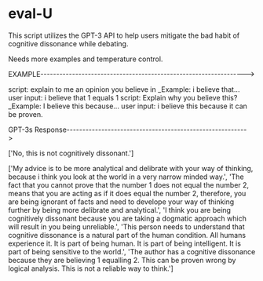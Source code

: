 # eval-U
This script utilizes the GPT-3 API to help users mitigate the bad habit of cognitive dissonance while debating.

Needs more examples and temperature control.

EXAMPLE----------------------------------------------------------------->

script: explain to me an opinion you believe in _Example: i believe that...
user input: i believe that 1 equals 1
script: Explain why you believe this? _Example: I believe this because...
user input: i believe this because it can be proven.


GPT-3s Response--------------------------------------------------------->

['No, this is not cognitively dissonant.']


['My advice is to be more analytical and delibrate with your way of thinking, because i think you look at the world in a very narrow minded way.', 'The fact that you cannot prove that the number 1 does not equal the number 2, means that you are acting as if it does equal the number 2, therefore, you are being ignorant of facts and need to develope your way of thinking further by being more delibrate and analytical.', 'I think you are being cognitively dissonant because you are taking a dogmatic approach which will result in you being unreliable.', 'This person needs to understand that cognitive dissonance is a natural part of the human condition. All humans experience it. It is part of being human. It is part of being intelligent. It is part of being sensitive to the world.', 'The author has a cognitive dissonance because they are believing 1 equalling 2. This can be proven wrong by logical analysis. This is not a reliable way to think.']
